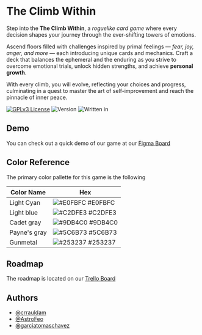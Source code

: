 
# The Climb Within

Step into the **The Climb Within**, a _roguelike card game_ where every decision shapes your journey through the ever-shifting towers of emotions.

Ascend floors filled with challenges inspired by primal feelings — *fear, joy, anger, and more* — each introducing unique cards and mechanics. Craft a deck that balances the ephemeral and the enduring as you strive to overcome emotional trials, unlock hidden strengths, and achieve **personal growth**.

With every climb, you will evolve, reflecting your choices and progress, culminating in a quest to master the art of self-improvement and reach the pinnacle of inner peace.


[![GPLv3 License](https://img.shields.io/badge/License-GPL%20v3-yellow.svg)](https://opensource.org/licenses/)
![Version](https://img.shields.io/badge/version-0.0.1-blue)
![Written in](https://img.shields.io/badge/Written_In-Java-red)

## Demo

You can check out a quick demo of our game at our [Figma Board](https://www.figma.com/design/9jw3jw3joOSoxgwDHrZJPJ/TFG---The-Climb-Within?node-id=21-226&node-type=canvas&t=MhhlBTj4r7JBgPub-0)

## Color Reference

The primary color pallette for this game is the following

| Color Name | Hex  |
| --- | --- |
| Light Cyan | ![#E0FBFC](https://via.placeholder.com/16/E0FBFC?text=+) #E0FBFC |
| Light blue | ![#C2DFE3](https://via.placeholder.com/16/C2DFE3?text=+) #C2DFE3 |
| Cadet gray | ![#9DB4C0](https://via.placeholder.com/16/9DB4C0?text=+) #9DB4C0 |
| Payne's gray | ![#5C6B73](https://via.placeholder.com/16/5C6B73?text=+) #5C6B73 |
| Gunmetal | ![#253237](https://via.placeholder.com/16/253237?text=+) #253237 |


## Roadmap
The roadmap is located on our [Trello Board](https://www.trello.com)



## Authors
- [@crrauldam](https://www.github.com/crrauldam)
- [@AstroFeo](https://www.github.com/AstroFeo)
- [@garciatomaschavez](https://www.github.com/garciatomaschavez)

